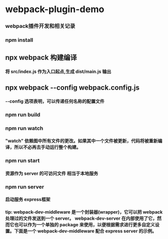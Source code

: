 # webpack-plugin-demo

### webpack插件开发和相关记录

### npm install

## npx webpack  构建编译

#### 将 src/index.js 作为入口起点,生成 dist/main.js 输出

## npx webpack --config webpack.config.js

####  --config 选项表明，可以传递任何名称的配置文件

### npm run build

### npm run watch 

####  "watch" 依赖图中所有文件的更改。如果其中一个文件被更新，代码将被重新编译，所以不必再去手动运行整个构建。


### npm run start 

####  资源作为 server 的可访问文件 相当于本地服务


### npm run server 
####  启动服务 express框架


#### tip: webpack-dev-middleware 是一个封装器(wrapper)，它可以把 webpack 处理过的文件发送到一个 server。 webpack-dev-server 在内部使用了它，然而它也可以作为一个单独的 package 来使用，以便根据需求进行更多自定义设置。下面是一个 webpack-dev-middleware 配合 express server 的示例。